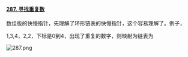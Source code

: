 #### [287. 寻找重复数](https://leetcode.cn/problems/find-the-duplicate-number/)

数组版的快慢指针，先理解了环形链表的快慢指针，这个容易理解了。例子，

1,3,4，2,2，下标是0到4，出现了重复的数字，则映射为链表为

 ![287.png](https://pic.leetcode-cn.com/999e055b41e499d9ac704abada4a1b8e6697374fdfedc17d06b0e8aa10a8f8f6-287.png) 

